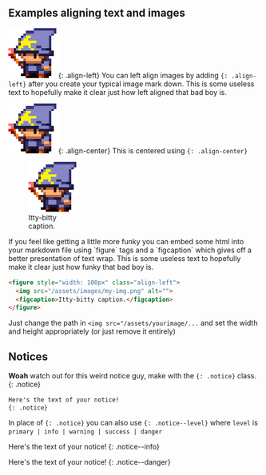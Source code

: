 ## Examples aligning text and images

![image-left](/assets/images/my-img.png){: .align-left} You can left align images by adding `{: .align-left}` after you create your typical image mark down. This is some useless text to hopefully make it clear just how left aligned that bad boy is.

![image-center](/assets/images/my-img.png){: .align-center}
This is centered using `{: .align-center}`

<figure style="width: 100px" class="align-left">
  <img src="/assets/images/my-img.png" alt="">
  <figcaption>Itty-bitty caption.</figcaption>
</figure> 
If you feel like getting a little more funky you can embed some html into your markdown file using `figure` tags and a `figcaption` which gives off a better presentation of text wrap. This is some useless text to hopefully make it clear just how funky that bad boy is.

```html
<figure style="width: 100px" class="align-left">
  <img src="/assets/images/my-img.png" alt="">
  <figcaption>Itty-bitty caption.</figcaption>
</figure>
```
Just change the path in `<img src="/assets/yourimage/...` and set the width and height appropriately (or just remove it entirely)


## Notices

**Woah** watch out for this weird notice guy, make with the `{: .notice}` class.
{: .notice}

```
Here's the text of your notice!
{: .notice} 
```
In place of `{: .notice}` you can also use `{: .notice--level}` where `level` is `primary | info | warning | success | danger`

Here's the text of your notice!
{: .notice--info} 

Here's the text of your notice!
{: .notice--danger} 

